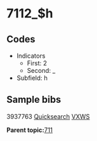 # 7112\_$h

## Codes

-   Indicators
    -   First: 2
    -   Second: \_
-   Subfield: h

## Sample bibs

3937763 [Quicksearch](https://search.library.yale.edu/catalog/3937763) [VXWS](http://prodorbis.library.yale.edu:7014/vxws/GetHoldingsService?bibId=3937763)

**Parent topic:**[711](../../tags/711/711.md)

